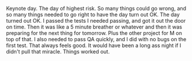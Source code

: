 Keynote day. The day of highest risk. So many things could go wrong, and so many things needed to go right to have the day turn out OK. The day turned out OK. I passed the tests I needed passing, and got it out the door on time. Then it was like a 5 minute breather or whatever and then it was preparing for the next thing for tomorrow. Plus the other project for M on top of that. I also needed to pass QA quickly, and I did with no bugs on the first test. That always feels good. It would have been a long ass night if I didn't pull that miracle. Things worked out.
